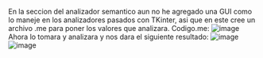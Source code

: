 En la seccion del analizador semantico aun no he agregado una GUI como lo maneje en los analizadores pasados con TKinter, asi que en este cree un archivo .me para poner los valores que analizara.
Codigo.me:
![image](https://github.com/feybm2002/Seminario-Traductores-2/assets/112119809/1193c7e4-9de7-42c0-a7c3-c353b1b619e5)
Ahora lo tomara y analizara y nos dara el siguiente resultado:
![image](https://github.com/feybm2002/Seminario-Traductores-2/assets/112119809/d3693270-7051-4e82-a59a-d7a2f673e31b)
![image](https://github.com/feybm2002/Seminario-Traductores-2/assets/112119809/e4854123-5e0b-44d7-8512-7f4dae68097c)

